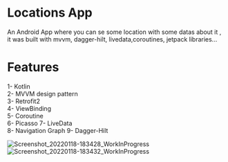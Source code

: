 # Locations App
An Android App where you can se some location with some datas about it , it was built with mvvm, dagger-hilt, livedata,coroutines, jetpack libraries...
 

# Features

1- Kotlin  
2- MVVM design pattern  
3- Retrofit2   
4- ViewBinding    
5- Coroutine  
6- Picasso
7- LiveData  
8- Navigation Graph
9- Dagger-Hilt  


![Screenshot_20220118-183428_WorkInProgress](https://user-images.githubusercontent.com/22350939/149980742-6fbb434a-fd23-446b-a1f4-aa45b5ba873b.jpg)
![Screenshot_20220118-183432_WorkInProgress](https://user-images.githubusercontent.com/22350939/149980750-6ec8f90f-c5f9-40a4-8fc9-7b3a814cef4e.jpg)
